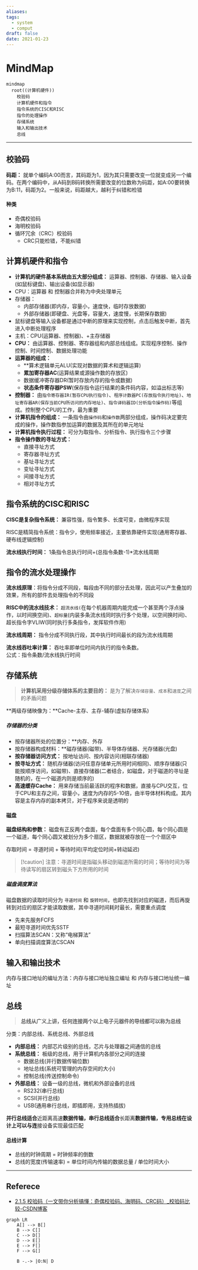 ```yaml
---
aliases: 
tags:
  - system
  - comput
draft: false
date: 2021-01-23
---
```

# MindMap

```mermaid
mindmap
  root((计算机硬件))
    校验码
    计算机硬件和指令
    指令系统的CISC和RISC
    指令的处理操作
    存储系统
    输入和输出技术
    总线
```
***
## 校验码

**码距：** 就单个编码A:00而言，其码距为1，因为其只需要改变一位就变成另一个编码。在两个编码中，从A码到B码转换所需要改变的位数称为码距，如A:00要转换为B:11，码距为2。一般来说，码距越大，越利于纠错和检错
#### 种类

- 奇偶校验码
- 海明校验码
- 循环冗余（CRC）校验码
	- CRC只能检错，不能纠错

## 计算机硬件和指令

- **计算机的硬件基本系统由五大部分组成：** 运算器、控制器、存储器、输入设备(如鼠标键盘)、输出设备(如显示器)
- CPU：运算器 和 控制器合并称为中央处理单元
- 存储器：
	- 内部存储器(即内存，容量小，速度快，临时存放数据)
	- 外部存储器(即硬盘、光盘等，容量大，速度慢，长期保存数据)
- 鼠标键盘等输入设备都是通过中断的原理来实现控制，点击后触发中断，首先进入中断处理程序
- 主机：CPU(运算器、控制器)、+主存储器
- **CPU：** 由运算器、控制器、寄存器组和内部总线组成。实现程序控制、操作控制、时间控制、数据处理功能
- **运算器的组成：** 
	- **算术逻辑单元ALU(实现对数据的算术和逻辑运算)
	- **累加寄存器AC**(运算结果或源操作数的存放区)
	- 数据缓冲寄存器DR(暂时存放内存的指令或数据)
	- **状态条件寄存器PSW**(保存指令运行结果的条件码内容，如溢出标志等)
- **控制器：** 由`指令寄存器IR(暂存CPU执行指令)`、`程序计数器PC(存放指令执行地址)`、`地址寄存器AR(保存当前CPU所访问的内存地址)`、`指令译码器ID(分析指令操作码)`等组成。控制整个CPU的工作，最为重要
- **计算机指令的组成：** 一条指令由`操作码`和`操作数`两部分组成，操作码决定要完成的操作，操作数指参加运算的数据及其所在的单元地址
- **计算机指令执行过程：** 可分为取指令、分析指令、执行指令三个步骤
- **指令操作数的寻址方式：** 
	- 直接寻址方式
	- 寄存器寻址方式
	- 基址寻址方式
	- 变址寻址方式
	- 间接寻址方式
	- 相对寻址方式
## 指令系统的CISC和RISC

**CISC是复杂指令系统：** 兼容性强，指令繁多、长度可变，由微程序实现

RISC是精简指令系统：指令少，使用频率接近，主要依靠硬件实现(通用寄存器、硬布线逻辑控制)

**流水线执行时间：** 1条指令总执行时间+(总指令条数-1)*流水线周期
## 指令的流水处理操作

**流水线原理**：将指令分成不同段，每段由不同的部分去处理，因此可以产生叠加的效果，所有的部件去处理指令的不同段

**RISC中的流水线技术：** `超流水线(`在每个机器周期内能完成一个甚至两个浮点操作，以时间换空间)、`超标量`(内装多条流水线同时执行多个处理，以空间换时间)、超长指令字VLIW(同时执行多条指令，发挥软件作用)

**流水线周期：** 指令分成不同执行段，其中执行时间最长的段为流水线周期

**流水线吞吐率计算：** 吞吐率即单位时间内执行的指令条数。  
公式：指令条数/流水线执行时间
## 存储系统

> **计算机采用分级存储体系的主要目的：** 是为了解决`存储容量`、`成本`和`速度`之间的矛盾问题

**两级存储映像为：**Cache-主存、主存-辅存(虚拟存储体系)

##### 存储器的分类

- 按存储器所处的位置分：**内存、外存
- 按存储器构成材料：**磁存储器(磁带)、半导体存储器、光存储器(光盘)
- **按存储器访问方式：** 按地址访问、按内容访问(相联存储器)
- **按寻址方式：** 随机存储器(访问任意存储单元所用时间相同)、顺序存储器(只能按顺序访问，如磁带)、直接存储器(二者结合，如磁盘，对于磁道的寻址是随机的，在一个磁道内则是顺序的)
- **高速缓存Cache：** 用来存储当前最活跃的程序和数据，直接与CPU交互，位于CPU和主存之间，容量小，速度为内存的5-10倍，由半导体材料构成。其内容是主存内存的副本拷贝，对于程序来说是透明的

#### 磁盘

**磁盘结构和参数：** 磁盘有正反两个盘面，每个盘面有多个同心圆，每个同心圆是一个磁道，每个同心圆又被划分为多个扇区，数据就被存放在一个个扇区中

存取时间 = 寻道时间 + 等待时间(平均定位时间+转动延迟)

> [!caution] 注意：寻道时间是指磁头移动到磁道所需的时间；等待时间为等待读写的扇区转到磁头下方所用的时间

##### 磁盘调度算法

磁盘数据的读取时间分为 `寻道时间` 和 `旋转时间`，也即先找到对应的磁道，而后再旋转到对应的扇区才能读取数据，其中寻道时间耗时最长，需要重点调度

- 先来先服务FCFS
- 最短寻道时间优先SSTF
- 扫描算法SCAN：又称“电梯算法”
- 单向扫描调度算法CSCAN
## 输入和输出技术

内存与接口地址的编址方法：内存与接口地址独立编址 和 内存与接口地址统一编址

## 总线

> **总线从广义上讲，任何连接两个以上电子元器件的导线都可以称为总线**

分类：内部总线、系统总线、外部总线

- **内部总线：** 内部芯片级别的总线，芯片与处理器之间通信的总线
- **系统总线：** 板级的总线，用于计算机内各部分之间的连接
	- 数据总线(并行数据传输位数)
	- 地址总线(系统可管理的内存空间的大小)
	- 控制总线(传送控制命令)
- **外部总线：** 设备一级的总线，微机和外部设备的总线
	- RS232(串行总线)
	- SCSI(并行总线)
	- USB(通用串行总线，即插即用，支持热插拔)

**并行总线适合**近距离高速**数据传输，串行总线适合**长距离**数据传输，专用总线在设计上可以与连**接设备实现最佳匹配

#### 总线计算

- 总线的时钟周期 = 时钟频率的倒数
- 总线的宽度(传输速率) = 单位时间内传输的数据总量 / 单位时间大小

***
## Referece

- [2.1.5 校验码（一文带你分析搞懂：奇偶校验码、海明码、CRC码）\_校验码比较-CSDN博客](https://blog.csdn.net/weixin_43914604/article/details/104183321)

```mermaid
graph LR
    A[] --> B[]
    B --> C[]
    C --> D[]
    D --> E[]
    E --> F[]
    F --> G[]

	B -.-> |O:N| D
```
